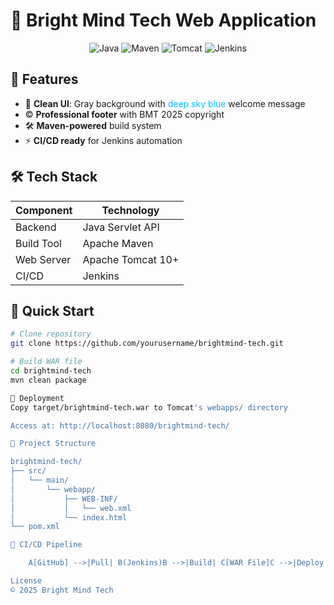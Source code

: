 # 🚀 Bright Mind Tech Web Application  

<div align="center">
  
![Java](https://img.shields.io/badge/Java-ED8B00?style=for-the-badge&logo=openjdk&logoColor=white)
![Maven](https://img.shields.io/badge/Apache%20Maven-C71A36?style=for-the-badge&logo=Apache%20Maven&logoColor=white)
![Tomcat](https://img.shields.io/badge/Apache%20Tomcat-%23F8DC75?style=for-the-badge&logo=apache-tomcat&logoColor=black)
![Jenkins](https://img.shields.io/badge/Jenkins-D24939?style=for-the-badge&logo=Jenkins&logoColor=white)

</div>

## 🌟 Features  
- 🎨 **Clean UI**: Gray background with <span style="color:#00BFFF">deep sky blue</span> welcome message  
- ©️ **Professional footer** with BMT 2025 copyright  
- 🛠️ **Maven-powered** build system  
- ⚡ **CI/CD ready** for Jenkins automation  

## 🛠️ Tech Stack  
| Component       | Technology |
|----------------|------------|
| Backend        | Java Servlet API |
| Build Tool     | Apache Maven |
| Web Server    | Apache Tomcat 10+ |
| CI/CD         | Jenkins |

## 🚀 Quick Start  
```bash
# Clone repository
git clone https://github.com/yourusername/brightmind-tech.git

# Build WAR file
cd brightmind-tech
mvn clean package

🚀 Deployment
Copy target/brightmind-tech.war to Tomcat's webapps/ directory

Access at: http://localhost:8080/brightmind-tech/

📂 Project Structure

brightmind-tech/
├── src/
│   └── main/
│       └── webapp/
│           ├── WEB-INF/
│           │   └── web.xml
│           └── index.html
└── pom.xml

🔄 CI/CD Pipeline

    A[GitHub] -->|Pull| B(Jenkins)B -->|Build| C[WAR File]C -->|Deploy| D[Tomcat]

License
© 2025 Bright Mind Tech